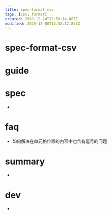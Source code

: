 ```yaml
---
title: spec-format-csv
tags: [csv, format]
created: 2019-12-24T12:58:14.083Z
modified: 2020-12-08T13:52:12.853Z
---
```


# spec-format-csv

# guide

# spec

- 

# faq
- 如何解决在单元格位置的内容中也含有逗号的问题
# summary

- 

# dev

- 
